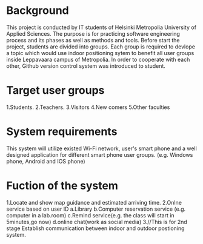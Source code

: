 Background
===========
This project is conducted by IT students of Helsinki Metropolia University of Applied Sciences. The purpose is for practicing software engineering process and its phases as well as methods and tools. Before start the project, students are divided into groups. Each group is required to devlope a topic which would use indoor positioning sytem to benefit all user groups inside Leppavaara campus of Metropolia. In order to cooperate with each other, Github version control system was introduced to student.



Target user groups
==================

1.Students.
2.Teachers.
3.Visitors
4.New comers
5.Other faculties


System requirements
=============================================

This system will utilize existed Wi-Fi network, user's smart phone and a well designed application for different smart phone user groups. (e.g. Windows phone, Android and IOS phone)

Fuction of the system
=====================

1.Locate and show map guidance and estimated arriving time.
2.Onlne service based on user ID 
a.Library 
b.Computer reservation service (e.g. computer in a lab.room)
c.Remind service(e.g. the class will start in 5minutes,go now)
d.online chat(work as social media)
3.//This is for 2nd stage
Establish communication between indoor and outdoor postioning system.

